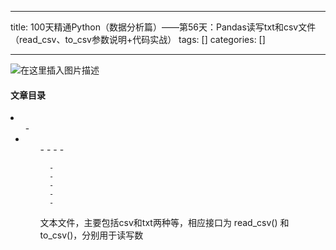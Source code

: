
--- 
title:  100天精通Python（数据分析篇）——第56天：Pandas读写txt和csv文件（read_csv、to_csv参数说明+代码实战） 
tags: []
categories: [] 

---
<img src="https://img-blog.csdnimg.cn/9633f3bb7c3643d0a6989e51c0470ac6.gif#pic_center" alt="在这里插入图片描述">



#### 文章目录

  <li>
   <ul>
    - 
    <li>
     <ul>
      - 
      - 
      - 
      - 
     
      - 
      - 
      - 
      - 
      - 
     


>  
 文本文件，主要包括csv和txt两种等，相应接口为 read_csv() 和 to_csv()，分别用于读写数

